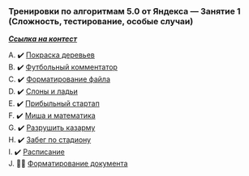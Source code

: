### Тренировки по алгоритмам 5.0 от Яндекса — Занятие 1 (Сложность, тестирование, особые случаи)
[***Ссылка на контест***](https://contest.yandex.ru/contest/59539/enter/?retPage=)

A. ✔️ [Покраска деревьев](A_Trees_painting/A_Trees_painting.go)    
B. ✔️ [Футбольный комментатор](B_Soccer_score/B_Soccer_score.go)   
C. ✔️ [Форматирование файла](C_File_formatting/C_File_formatting.go)     
D. ✔️ [Слоны и ладьи](D_Bishops_and_rooks/D_Bishops_and_rooks.go)    
E. ✔️ [Прибыльный стартап](E_Lucky_startup/E_Lucky_startup.go)   
F. ✔️ [Миша и математика](F_Misha_and_math/F_Misha_and_math.go)    
G. ✔️ [Разрушить казарму](G_Destroy_the_barracks/G_Destroy_the_barracks.go)    
H. ✔️ [Забег по стадиону](H_Stadium_race/H_Stadium_race.go)    
I. ✔️ [Расписание](I_Timetable/I_Timetable.go)   
J. 👩‍💻 [Форматирование документа]()